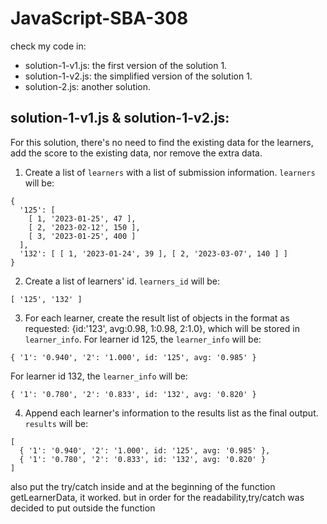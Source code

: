 # JavaScript-SBA-308

check my code in:
- solution-1-v1.js: the first version of the solution 1.
- solution-1-v2.js: the simplified version of the solution 1.
- solution-2.js: another solution.

## solution-1-v1.js & solution-1-v2.js:
For this solution, there's no need to find the existing data for the learners, add the score to the existing data, nor remove the extra data.
1. Create a list of ```learners``` with a list of submission information. ```learners``` will be:
```
{
  '125': [
    [ 1, '2023-01-25', 47 ],
    [ 2, '2023-02-12', 150 ],
    [ 3, '2023-01-25', 400 ]
  ],
  '132': [ [ 1, '2023-01-24', 39 ], [ 2, '2023-03-07', 140 ] ]
}
```
2. Create a list of learners' id. ```learners_id``` will be:
```
[ '125', '132' ]
```
3. For each learner, create the result list of objects in the format as requested: {id:'123', avg:0.98, 1:0.98, 2:1.0}, which will be stored in ```learner_info```.
For learner id 125, the ```learner_info``` will be:
```
{ '1': '0.940', '2': '1.000', id: '125', avg: '0.985' }
```
For learner id 132, the ```learner_info``` will be:
```
{ '1': '0.780', '2': '0.833', id: '132', avg: '0.820' }
```
4. Append each learner's information to the results list as the final output. ```results``` will be:
```
[
  { '1': '0.940', '2': '1.000', id: '125', avg: '0.985' },
  { '1': '0.780', '2': '0.833', id: '132', avg: '0.820' }
]
```






also put the try/catch inside and at the beginning of the function getLearnerData, it worked.
but in order for the readability,try/catch was decided to put outside the function